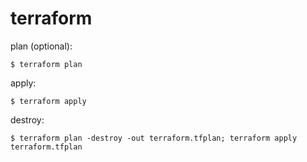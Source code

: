 # terraform

plan (optional):

    $ terraform plan

apply:

    $ terraform apply

destroy:

    $ terraform plan -destroy -out terraform.tfplan; terraform apply terraform.tfplan
